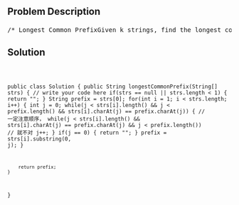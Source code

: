 <!--
<style>
  body { font-family: Arial, sans-serif; }
  .container { max-width: 700px; margin: 0 auto; padding: 10px; }
  .comment-block { background-color: #f9f9f9; padding: 10px; border-left: 5px solid #ccc; overflow-wrap: break-word; white-space: pre-wrap; }
  .code-block { background-color: #f4f4f4; padding: 10px; border: 1px solid #ddd; overflow-wrap: break-word; white-space: pre-wrap; }
</style>
-->

<div class='container'>
<h2>Problem Description</h2>
<div class='comment-block'>
<pre>
/* Longest Common PrefixGiven k strings, find the longest common prefix (LCP).ExampleFor strings "ABCD", "ABEF" and "ACEF", the LCP is "A"For strings "ABCDEFG", "ABCEFG" and "ABCEFA", the LCP is "ABC"*//*重要知识点 ： public String substring(int beginIndex, int endIndex)Returns a new string that is a substring of this string.The substring begins at the specified beginIndex and extends to thecharacter at index endIndex - 1.Thus the length of the substring is endIndex - beginIndex.Examples:"hamburger".substring(4, 8) returns "urge""smiles".substring(1, 5) returns "mile"*/    /**     * @param strs: A list of strings     * @return: The longest common prefix     */</pre>
</div>

<h2>Solution</h2>
<div class='code-block'>
<pre><code class='language-java'>


public class Solution {
    public String longestCommonPrefix(String[] strs) {
        // write your code here
        if(strs == null || strs.length < 1) {
            return "";
        }
        String prefix = strs[0];
        for(int i = 1; i < strs.length; i++) {
            int j = 0;
            while(j < strs[i].length() && j < prefix.length() && strs[i].charAt(j) == prefix.charAt(j)) {
            // 一定注意顺序， while(j < strs[i].length() && strs[i].charAt(j) == prefix.charAt(j) && j < prefix.length())
            // 就不对
                j++;
            }
            if(j == 0) {
                return "";
            }
            prefix = strs[i].substring(0, j);
        }
        
        return prefix;
    }
}</code></pre>
</div>
</div>
